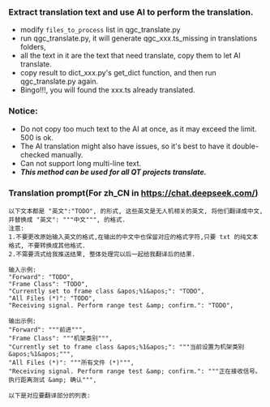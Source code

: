 ### Extract translation text and use AI to perform the translation.
- modify `files_to_process` list in qgc_translate.py
- run qgc_translate.py, it will generate qgc_xxx.ts_missing in translations folders,
- all the text in it are the text that need translate, copy them to let AI translate.
- copy result to dict_xxx.py's get_dict function, and then run qgc_translate.py again.
- Bingo!!!, you will found the xxx.ts already translated.

### Notice:
- Do not copy too much text to the AI at once, as it may exceed the limit. 500 is ok.
- The AI translation might also have issues, so it's best to have it double-checked manually.
- Can not support long multi-line text.
- ***This method can be used for all QT projects translate.***

### Translation prompt(For zh_CN in https://chat.deepseek.com/)
```
以下文本都是 "英文":"TODO", 的形式, 这些英文是无人机相关的英文, 将他们翻译成中文, 并替换成 "英文": """中文""", 的格式.
注意:
1.不要更改原始输入英文的格式,在输出的中文中也保留对应的格式字符,只要 txt 的纯文本格式, 不要转换成其他格式.
2.不需要流式给我推送结果, 整体处理完以后一起给我翻译后的结果.

输入示例:
"Forward": "TODO",
"Frame Class": "TODO",
"Currently set to frame class &apos;%1&apos;": "TODO",
"All Files (*)": "TODO",
"Receiving signal. Perform range test &amp; confirm.": "TODO",

输出示例:
"Forward": """前进""",
"Frame Class": """机架类别""",
"Currently set to frame class &apos;%1&apos;": """当前设置为机架类别 &apos;%1&apos;""",
"All Files (*)": """所有文件 (*)""",
"Receiving signal. Perform range test &amp; confirm.": """正在接收信号。执行距离测试 &amp; 确认""",

以下是对应要翻译部分的列表:

```
